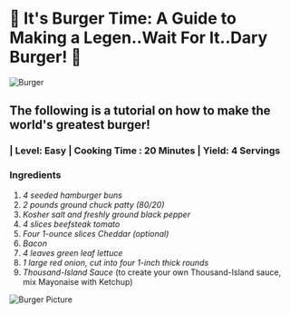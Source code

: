 # 🍔 It's Burger Time: A Guide to Making a Legen..Wait For It..Dary Burger! 🍔 

![Burger](https://images.unsplash.com/photo-1468071174046-657d9d351a40?q=80&w=1973&auto=format&fit=crop&ixlib=rb-4.0.3&ixid=M3wxMjA3fDB8MHxwaG90by1wYWdlfHx8fGVufDB8fHx8fA%3D%3D) 

## The following is a tutorial on how to make the world's greatest burger!

### __| Level: Easy | Cooking Time : 20 Minutes | Yield: 4 Servings__

### __Ingredients__
1. *4 seeded hamburger buns*
2. *2 pounds ground chuck patty (80/20)*
3. *Kosher salt and freshly ground black pepper*
4. *4 slices beefsteak tomato*
5. *Four 1-ounce slices Cheddar (optional)*
6. *Bacon*
7. *4 leaves green leaf lettuce*
8. *1 large red onion, cut into four 1-inch thick rounds*
9. *Thousand-Island Sauce* (to create your own Thousand-Island sauce, mix Mayonaise with Ketchup)

![Burger Picture](https://images.unsplash.com/photo-1530554764233-e79e16c91d08?q=80&w=1887&auto=format&fit=crop&ixlib=rb-4.0.3&ixid=M3wxMjA3fDB8MHxwaG90by1wYWdlfHx8fGVufDB8fHx8fA%3D%3D) 
